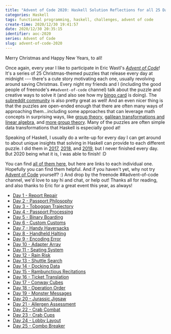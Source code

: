```yaml
---
title: "Advent of Code 2020: Haskell Solution Reflections for all 25 Days"
categories: Haskell
tags: functional programming, haskell, challenges, advent of code
create-time: 2020/12/30 19:41:57
date: 2020/12/30 20:35:15
identifier: aoc-2020
series: Advent of Code
slug: advent-of-code-2020
---
```


Merry Christmas and Happy New Years, to all!

Once again, every year I like to participate in Eric Wastl's *[Advent of
Code][]*!  It's a series of 25 Christmas-themed puzzles that release every day
at midnight --- there's a cute story motivating each one, usually revolving
around saving Christmas.  Every night my friends and I (including the good
people of freenode's `##advent-of-code` channel) talk about the puzzle and
creative ways to solve it (and also see how my [bingo card][] is doing).  The
[subreddit community][] is also pretty great as well!  And an even nicer thing
is that the puzzles are open-ended enough that there are often many ways of
approaching them...including some approaches that can leverage math concepts in
surprising ways, like [group theory][alchemical], [galilean transformations and
linear algebra][gal], and [more group theory][shuffle].  Many of the puzzles
are often simple data transformations that Haskell is especially good at!

[bingo card]: https://twitter.com/mstk/status/1343027484808380416
[subreddit community]: https://www.reddit.com/r/adventofcode
[Advent of Code]: http://adventofcode.com/
[alchemical]: https://blog.jle.im/entry/alchemical-groups.html
[gal]: https://blog.jle.im/entry/shifting-the-stars.html
[shuffle]: https://blog.jle.im/entry/shuffling-things-up.html

Speaking of Haskell, I usually do a write-up for every day I can get around to
about unique insights that solving in Haskell can provide to each different
puzzle.  I did them in [2017][], [2018][], and [2019][], but I never finished
every day.   But 2020 being what it is, I was able to finish! :D

[2017]: https://github.com/mstksg/advent-of-code-2017/blob/master/reflections.md
[2018]: https://github.com/mstksg/advent-of-code-2018/blob/master/reflections.md
[2019]: https://github.com/mstksg/advent-of-code-2019/blob/master/reflections.md

You can find [all of them here][reflections], but here are links to each
individual one.  Hopefully you can find them helpful.  And if you haven't yet, why
not try [Advent of Code][] yourself? :)  And drop by the freenode
##advent-of-code channel, we'd love to say hi and chat, or help out!  Thanks
all for reading, and also thanks to Eric for a great event this year, as
always!

* [Day 1 - Report Repair][day01]
* [Day 2 - Passport Philosophy][day02]
* [Day 3 - Toboggan Trajectory][day03]
* [Day 4 - Passport Processing][day04]
* [Day 5 - Binary Boarding][day05]
* [Day 6 - Custom Customs][day06]
* [Day 7 - Handy Haversacks][day07]
* [Day 8 - Handheld Halting][day08]
* [Day 9 - Encoding Error][day09]
* [Day 10 - Adapter Array][day10]
* [Day 11 - Seating System][day11]
* [Day 12 - Rain Risk][day12]
* [Day 13 - Shuttle Search][day13]
* [Day 14 - Docking Data][day14]
* [Day 15 - Rambunctious Recitations][day15]
* [Day 16 - Ticket Translation][day16]
* [Day 17 - Conway Cubes][day17]
* [Day 18 - Operation Order][day18]
* [Day 19 - Monster Messages][day19]
* [Day 20 - Jurassic Jigsaw][day20]
* [Day 21 - Allergen Assessment][day21]
* [Day 22 - Crab Combat][day22]
* [Day 23 - Crab Cups][day23]
* [Day 24 - Lobby Layout][day24]
* [Day 25 - Combo Breaker][day25]

[reflections]: https://github.com/mstksg/advent-of-code-2020/blob/master/reflections.md
[day01]: https://github.com/mstksg/advent-of-code-2020/blob/master/reflections-out/day01.md
[day02]: https://github.com/mstksg/advent-of-code-2020/blob/master/reflections-out/day02.md
[day03]: https://github.com/mstksg/advent-of-code-2020/blob/master/reflections-out/day03.md
[day04]: https://github.com/mstksg/advent-of-code-2020/blob/master/reflections-out/day04.md
[day05]: https://github.com/mstksg/advent-of-code-2020/blob/master/reflections-out/day05.md
[day06]: https://github.com/mstksg/advent-of-code-2020/blob/master/reflections-out/day06.md
[day07]: https://github.com/mstksg/advent-of-code-2020/blob/master/reflections-out/day07.md
[day08]: https://github.com/mstksg/advent-of-code-2020/blob/master/reflections-out/day08.md
[day09]: https://github.com/mstksg/advent-of-code-2020/blob/master/reflections-out/day09.md
[day10]: https://github.com/mstksg/advent-of-code-2020/blob/master/reflections-out/day10.md
[day11]: https://github.com/mstksg/advent-of-code-2020/blob/master/reflections-out/day11.md
[day12]: https://github.com/mstksg/advent-of-code-2020/blob/master/reflections-out/day12.md
[day13]: https://github.com/mstksg/advent-of-code-2020/blob/master/reflections-out/day13.md
[day14]: https://github.com/mstksg/advent-of-code-2020/blob/master/reflections-out/day14.md
[day15]: https://github.com/mstksg/advent-of-code-2020/blob/master/reflections-out/day15.md
[day16]: https://github.com/mstksg/advent-of-code-2020/blob/master/reflections-out/day16.md
[day17]: https://github.com/mstksg/advent-of-code-2020/blob/master/reflections-out/day17.md
[day18]: https://github.com/mstksg/advent-of-code-2020/blob/master/reflections-out/day18.md
[day19]: https://github.com/mstksg/advent-of-code-2020/blob/master/reflections-out/day19.md
[day20]: https://github.com/mstksg/advent-of-code-2020/blob/master/reflections-out/day20.md
[day21]: https://github.com/mstksg/advent-of-code-2020/blob/master/reflections-out/day21.md
[day22]: https://github.com/mstksg/advent-of-code-2020/blob/master/reflections-out/day22.md
[day23]: https://github.com/mstksg/advent-of-code-2020/blob/master/reflections-out/day23.md
[day24]: https://github.com/mstksg/advent-of-code-2020/blob/master/reflections-out/day24.md
[day25]: https://github.com/mstksg/advent-of-code-2020/blob/master/reflections-out/day25.md
